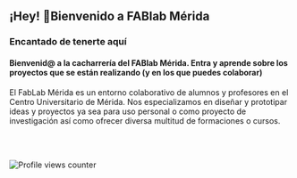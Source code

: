 ## ¡Hey! 👋Bienvenido a FABlab Mérida  
  
<!--
<a href="https://github.com/FabLab-Merida" target="_blank">
<img src=https://img.shields.io/badge/github-%2324292e.svg?&style=for-the-badge&logo=github&logoColor=white alt=github style="margin-bottom: 5px;" />
</a>
<a href="https://twitter.com/LabMerida" target="_blank">
<img src=https://img.shields.io/badge/twitter-%2300acee.svg?&style=for-the-badge&logo=twitter&logoColor=white alt=twitter style="margin-bottom: 5px;" />
</a>
<a href="https://linkedin.com/in/https://www.linkedin.com/company/fablab-m%C3%A9rida/about/" target="_blank">
<img src=https://img.shields.io/badge/linkedin-%231E77B5.svg?&style=for-the-badge&logo=linkedin&logoColor=white alt=linkedin style="margin-bottom: 5px;" />
</a>
<a href="https://instagram.com/labmerida" target="_blank">
<img src=https://img.shields.io/badge/instagram-%23000000.svg?&style=for-the-badge&logo=instagram&logoColor=white alt=instagram style="margin-bottom: 5px;" />
</a>
<a href="https://www.facebook.com/https://www.facebook.com/profile.php?id=100065400252867" target="_blank">
<img src=https://img.shields.io/badge/facebook-%232E87FB.svg?&style=for-the-badge&logo=facebook&logoColor=white alt=facebook style="margin-bottom: 5px;" />
</a>
<a href="https://www.youtube.com/user/https://www.youtube.com/channel/UC1QTImw0g5BCRnJ8rehhg2A" target="_blank">
<img src=https://img.shields.io/badge/youtube-%23EE4831.svg?&style=for-the-badge&logo=youtube&logoColor=white alt=youtube style="margin-bottom: 5px;" />
</a>  
  -->



### Encantado de tenerte aquí  
#### Bienvenid@ a la cacharrería del FABlab Mérida. Entra y aprende sobre los proyectos que se están realizando (y en los que puedes colaborar)


El FabLab Mérida es un entorno colaborativo de alumnos y profesores en el Centro Universitario de Mérida.
Nos especializamos en diseñar y prototipar ideas y proyectos ya sea para uso personal o como proyecto de investigación así como ofrecer diversa multitud de formaciones o cursos.
  
  

<br/>  

<!--
## Rapidfire  
<table><tr><td valign="top" width="50%">

- 🔭 I’m currently working on [Github Profilinator](https://github.com/rishavanand/github-profilinator)  
  

- 🌱 I’m currently learning Hyperledger and Kubernetes  
  

- ❓ Ask me about anything related to MERN stack and related technologies  
  

- ⚡ Fun fact: I keep night shift swithed on at all times   


</td><td valign="top" width="50%">

<div align="center">
<img src="https://rishavanand.github.io/static/images/greetings.gif" align="center" style="width: 100%" />
</div>  
-->

</td></tr></table>  

<br/>  


![Profile views counter](https://komarev.com/ghpvc/?username=FabLab-Merida&&style=flat-square)  
  


